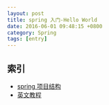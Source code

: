 ```yaml
---
layout: post
title: spring 入门-Hello World
date: 2016-06-01 09:48:15 +0800
category: Spring
tags: [entry]
---
```


## 索引

* [spring 项目结构](http://www.ibm.com/developerworks/cn/java/wa-spring1/)
* [英文教程](http://www.tutorialspoint.com/spring/)
